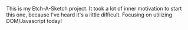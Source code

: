 This is my Etch-A-Sketch project. It took a lot of inner motivation to start this one, because I've heard it's a little difficult. Focusing on utilizing DOM/Javascript today!